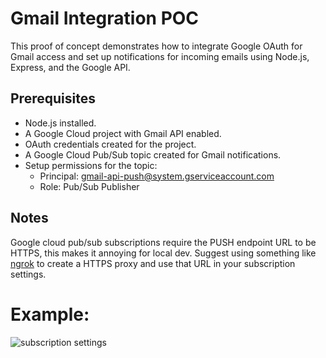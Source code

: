 # Gmail Integration POC

This proof of concept demonstrates how to integrate Google OAuth for Gmail access and set up notifications for incoming emails using Node.js, Express, and the Google API.

## Prerequisites

- Node.js installed.
- A Google Cloud project with Gmail API enabled.
- OAuth credentials created for the project.
- A Google Cloud Pub/Sub topic created for Gmail notifications.
- Setup permissions for the topic:
    - Principal: gmail-api-push@system.gserviceaccount.com
    - Role: Pub/Sub Publisher
 
## Notes

Google cloud pub/sub subscriptions require the PUSH endpoint URL to be HTTPS, this makes it annoying for local dev.
Suggest using something like [ngrok](https://ngrok.com/) to create a HTTPS proxy and use that URL in your subscription settings.

# Example:
![subscription settings](https://i.imgur.com/j0HOYRL.png)
